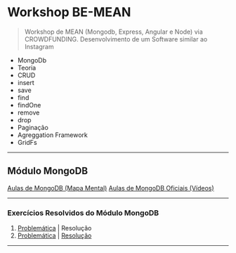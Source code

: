 # **Workshop BE-MEAN**



>Workshop de MEAN (Mongodb, Express, Angular e Node) via CROWDFUNDING.
Desenvolvimento de um Software similar ao Instagram
>
 - MongoDb
  - Teoria
  - CRUD
  - insert
  - save
  - find
  - findOne
  - remove
  - drop
  - Paginação
  - Agreggation Framework
  - GridFs
> 


----------


## Módulo MongoDB

[Aulas de MongoDB (Mapa Mental)](https://github.com/astfarias/be-mean-modulo-mongodb/blob/master/aulas/MongoDB-mind-map.mm "Aulas MongoDB - Mapa Mental")
[Aulas de MongoDB Oficiais (Vídeos)](https://github.com/Webschool-io/be-mean-instagram/wiki/M%C3%B3dulo-_--MongoDB "Aulas - MongoDB")


----------


### Exercícios Resolvidos do Módulo MongoDB

 1. [Problemática](https://github.com/Webschool-io/be-mean-instagram/blob/master/apostila/classes/mongodb/class-01-resolved.md "Exercício-01 - MongoDB") | Resolução 
 2. [Problemática](https://github.com/Webschool-io/be-mean-instagram/blob/master/apostila/classes/mongodb/class-02-resolved.md "Exercício-02 - MongoDB") | [Resolução](https://github.com/astfarias/be-mean-modulo-mongodb/blob/master/exercicios/exercicio-save/class-2-resolved-astfarias-alex-farias.md "Exercício-02 -  MongoDB - Resposta")

----------


